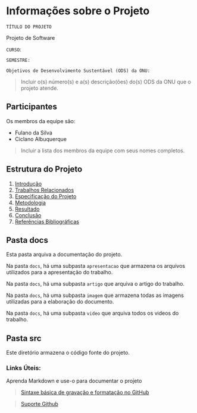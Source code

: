 # Informações sobre o Projeto
`TÍTULO DO PROJETO`  

Projeto de Software

`CURSO`: 

`SEMESTRE:`

`Objetivos de Desenvolvimento Sustentável (ODS) da ONU:` 
> Incluir o(s) número(s) e a(s) descrição(ões) do(s) ODS da ONU que o projeto atende. 

## Participantes

Os membros da equipe são: 
- Fulano da Silva
- Ciclano Albuquerque

> Incluir a lista dos membros da equipe com seus nomes completos.

## Estrutura do Projeto

1. [Introdução](./docs/1-Introdução.md)
2. [Trabalhos Relacionados](./docs/2-TrabalhosRelacionados.md)
3. [Especificação do Projeto](./docs/3-Especificação.md)
4. [Metodologia](./docs/4-Metodologia.md)
5. [Resultado](./docs/5-Resultado.md)
6. [Conclusão](./docs/6-Conclusão.md)
7. [Referências Bibliográficas](./docs/7-Referências.md) 

## Pasta docs

Esta pasta arquiva a documentação do projeto.

Na pasta `docs`, há uma subpasta `apresentacao` que armazena os arquivos utilizados para a apresentação do trabalho.

Na pasta `docs`, há uma subpasta `artigo` que arquiva o artigo do trabalho.

Na pasta `docs`, há uma subpasta `imagem` que armazena todas as
imagens utilizadas para a elaboração do documento.

Na pasta `docs`, há uma subpasta `video` que arquiva todos os
videos do trabalho.

## Pasta src

Este diretório armazena o código fonte do projeto.

### Links Úteis:

Aprenda Markdown e use-o para documentar o projeto  

> [Sintaxe básica de gravação e formatação no GitHub](https://guides.github.com/features/mastering-markdown/)

> [Suporte Github](https://help.github.com/pt/github/writing-on-github/getting-started-with-writing-and-formatting-on-github)
